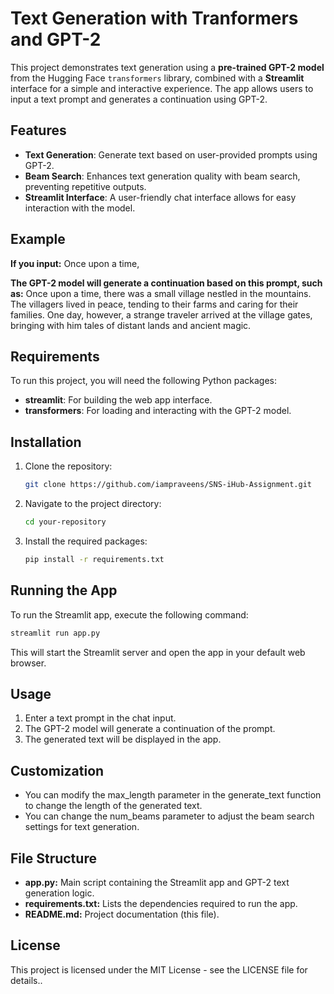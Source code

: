 # Text Generation with Tranformers and GPT-2

This project demonstrates text generation using a **pre-trained GPT-2 model** from the Hugging Face `transformers` library, combined with a **Streamlit** interface for a simple and interactive experience. The app allows users to input a text prompt and generates a continuation using GPT-2.

## Features
- **Text Generation**: Generate text based on user-provided prompts using GPT-2.
- **Beam Search**: Enhances text generation quality with beam search, preventing repetitive outputs.
- **Streamlit Interface**: A user-friendly chat interface allows for easy interaction with the model.

## Example

**If you input:**
Once upon a time,

**The GPT-2 model will generate a continuation based on this prompt, such as:**
Once upon a time, there was a small village nestled in the mountains. The villagers lived in peace, tending to their farms and caring for their families. One day, however, a strange traveler arrived at the village gates, bringing with him tales of distant lands and ancient magic.

## Requirements

To run this project, you will need the following Python packages:
- **streamlit**: For building the web app interface.
- **transformers**: For loading and interacting with the GPT-2 model.

## Installation

1. Clone the repository:
    ```bash
    git clone https://github.com/iampraveens/SNS-iHub-Assignment.git
    ```

2. Navigate to the project directory:
    ```bash
    cd your-repository
    ```

3. Install the required packages:
    ```bash
    pip install -r requirements.txt
    ```

## Running the App

To run the Streamlit app, execute the following command:
```bash
streamlit run app.py
```

This will start the Streamlit server and open the app in your default web browser.

## Usage
1. Enter a text prompt in the chat input.
2. The GPT-2 model will generate a continuation of the prompt.
3. The generated text will be displayed in the app.

## Customization
- You can modify the max_length parameter in the generate_text function to change the length of the generated text.
- You can change the num_beams parameter to adjust the beam search settings for text generation.

## File Structure
- **app.py:** Main script containing the Streamlit app and GPT-2 text generation logic.
- **requirements.txt:** Lists the dependencies required to run the app.
- **README.md:** Project documentation (this file).

## License
This project is licensed under the MIT License - see the LICENSE file for details..